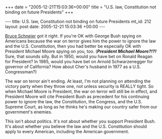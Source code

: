 +++
date = "2005-12-21T15:03:36+00:00"
title = "U.S. law, Constitution not binding on future Presidents"
+++

\--- title: U.S. law, Constitution not binding on future Presidents mt_id: 212
layout: post date: 2005-12-21 15:03:36 +00:00 \---

[Bruce
Schneier](http://www.schneier.com/blog/archives/2005/12/the_security_th_1.html)
got it right. If you're OK with George Bush spying on Americans because the
war on terror gives him the power to ignore the law and the U.S. Constitution,
then you had better be especially OK with President Michael Moore spying on
you, too. (**_President Michael Moore?!?!_** Sure, that sounds silly. But in
1950, would you have bet on Ronald Reagan for President? In 1985, would you
have bet on Arnold Schwarzenegger for governor of California? How about Cher's
husband in 1977 as a U.S. Congressman?)

The war on terror ain't ending. At least, I'm not planning on attending the
victory party when they throw one, not unless security is REALLY tight. So
when Michael Moore is President, the war on terror will still be in effect,
and President Moore will cite President Bush as precedent for his continuing
power to ignore the law, the Constitution, the Congress, and the U.S. Supreme
Court, as long as he thinks he's making our country safer from our
government's enemies.

This isn't about politics. It's not about whether you support President Bush.
It's about whether you believe the law and the U.S. Constitution should apply
to every American, including the American government.

